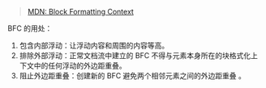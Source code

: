 > [MDN: Block Formatting Context](https://developer.mozilla.org/zh-CN/docs/Web/Guide/CSS/Block_formatting_context)

BFC 的用处：
1. 包含内部浮动：让浮动内容和周围的内容等高。
2. 排除外部浮动：正常文档流中建立的 BFC 不得与元素本身所在的块格式化上下文中的任何浮动的外边距重叠。
3. 阻止外边距重叠：创建新的 BFC 避免两个相邻元素之间的外边距重叠 。
